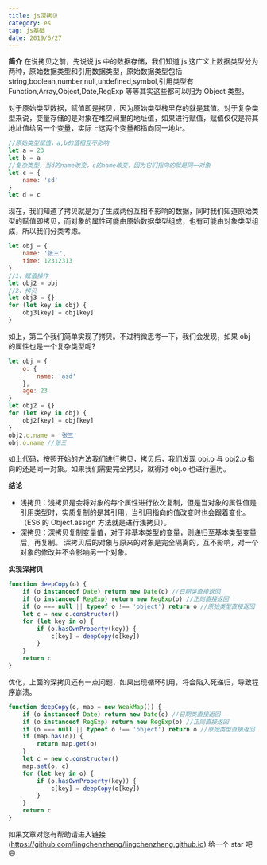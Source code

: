 ```yaml
---
title: js深拷贝
category: es
tag: js基础
date: 2019/6/27
---
```


**简介**
在说拷贝之前，先说说 js 中的数据存储，我们知道 js 这广义上数据类型分为两种，原始数据类型和引用数据类型，原始数据类型包括 string,boolean,number,null,undefined,symbol,引用类型有 Function,Array,Object,Date,RegExp 等等其实这些都可以归为 Object 类型。

对于原始类型数据，赋值即是拷贝，因为原始类型栈里存的就是其值。对于复杂类型来说，变量存储的是对象在堆空间里的地址值，如果进行赋值，赋值仅仅是将其地址值给另一个变量，实际上这两个变量都指向同一地址。

```javascript
//原始类型赋值，a,b的值相互不影响
let a = 23
let b = a
//复杂类型，当d的name改变，c的name改变，因为它们指向的就是同一对象
let c = {
    name: 'sd'
}
let d = c
```

现在，我们知道了拷贝就是为了生成两份互相不影响的数据，同时我们知道原始类型的赋值即拷贝，而对象的属性可能由原始数据类型组成，也有可能由对象类型组成，所以我们分类考虑。

```javascript
let obj = {
    name: '张三',
    time: 12312313
}
//1、赋值操作
let obj2 = obj
//2、拷贝
let obj3 = {}
for (let key in obj) {
    obj3[key] = obj[key]
}
```

如上，第二个我们简单实现了拷贝。不过稍微思考一下，我们会发现，如果 obj 的属性也是一个复杂类型呢?

```javascript
let obj = {
    o: {
        name: 'asd'
    },
    age: 23
}
let obj2 = {}
for (let key in obj) {
    obj2[key] = obj[key]
}
obj2.o.name = '张三'
obj.o.name //张三
```

如上代码，按照开始的方法我们进行拷贝，拷贝后，我们发现 obj.o 与 obj2.o 指向的还是同一对象。如果我们需要完全拷贝，就得对 obj.o 也进行遍历。

**结论**

-   浅拷贝：浅拷贝是会将对象的每个属性进行依次复制，但是当对象的属性值是引用类型时，实质复制的是其引用，当引用指向的值改变时也会跟着变化。（ES6 的 Object.assign 方法就是进行浅拷贝）。
-   深拷贝：深拷贝复制变量值，对于非基本类型的变量，则递归至基本类型变量后，再复制。 深拷贝后的对象与原来的对象是完全隔离的，互不影响，对一个对象的修改并不会影响另一个对象。

**实现深拷贝**

```javascript
function deepCopy(o) {
    if (o instanceof Date) return new Date(o) //日期类直接返回
    if (o instanceof RegExp) return new RegExp(o) //正则直接返回
    if (o === null || typeof o !== 'object') return o //原始类型直接返回
    let c = new o.constructor()
    for (let key in o) {
        if (o.hasOwnProperty(key)) {
            c[key] = deepCopy(o[key])
        }
    }
    return c
}
```

优化，上面的深拷贝还有一点问题，如果出现循环引用，将会陷入死递归，导致程序崩溃。

```javascript
function deepCopy(o, map = new WeakMap()) {
    if (o instanceof Date) return new Date(o) //日期类直接返回
    if (o instanceof RegExp) return new RegExp(o) //正则直接返回
    if (o === null || typeof o !== 'object') return o //原始类型直接返回
    if (map.has(o)) {
        return map.get(o)
    }
    let c = new o.constructor()
    map.set(o, c)
    for (let key in o) {
        if (o.hasOwnProperty(key)) {
            c[key] = deepCopy(o[key])
        }
    }
    return c
}
```

如果文章对您有帮助请进入链接 (https://github.com/lingchenzheng/lingchenzheng.github.io) 给一个 star 吧 😄
